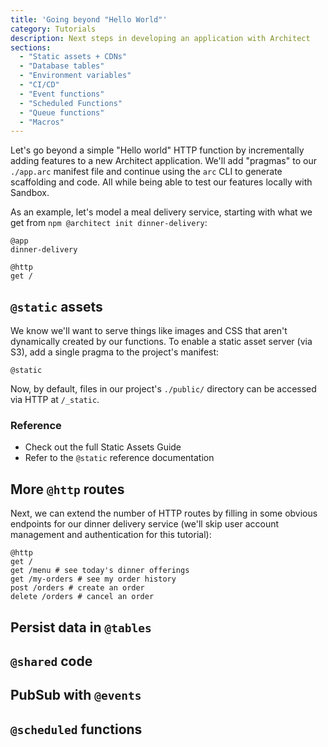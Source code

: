 ```yaml
---
title: 'Going beyond "Hello World"'
category: Tutorials
description: Next steps in developing an application with Architect
sections:
  - "Static assets + CDNs"
  - "Database tables"
  - "Environment variables"
  - "CI/CD"
  - "Event functions"
  - "Scheduled Functions"
  - "Queue functions"
  - "Macros"
---
```


Let's go beyond a simple "Hello world" HTTP function by incrementally adding features to a new Architect application.
We'll add "pragmas" to our `./app.arc` manifest file and continue using the `arc` CLI to generate scaffolding and code. All while being able to test our features locally with Sandbox.

As an example, let's model a meal delivery service, starting with what we get from `npm @architect init dinner-delivery`:

```arc
@app
dinner-delivery

@http
get /
```

## `@static` assets

We know we'll want to serve things like images and CSS that aren't dynamically created by our functions. To enable a static asset server (via S3), add a single pragma to the project's manifest:

```arc
@static
```

Now, by default, files in our project's `./public/` directory can be accessed via HTTP at `/_static`.

### Reference

* Check out the full Static Assets Guide
* Refer to the `@static` reference documentation


## More `@http` routes

Next, we can extend the number of HTTP routes by filling in some obvious endpoints for our dinner delivery service (we'll skip user account management and authentication for this tutorial):

```arc
@http
get /
get /menu # see today's dinner offerings
get /my-orders # see my order history
post /orders # create an order
delete /orders # cancel an order
```

## Persist data in `@tables`

## `@shared` code

## PubSub with `@events`

<!-- publish and consume an event for each order -->

## `@scheduled` functions

<!-- open and close the storefront -->
